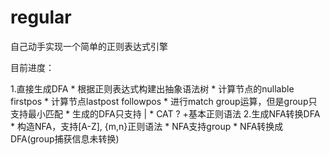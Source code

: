 # regular
自己动手实现一个简单的正则表达式引擎

目前进度：

1.直接生成DFA
	* 根据正则表达式构建出抽象语法树
	* 计算节点的nullable firstpos
	* 计算节点lastpost followpos
	* 进行match group运算，但是group只支持最小匹配
	* 生成的DFA只支持 | * CAT ? +基本正则语法
2.生成NFA转换DFA
	* 构造NFA，支持[A-Z], {m,n}正则语法
	* NFA支持group
	* NFA转换成DFA(group捕获信息未转换)

